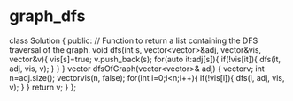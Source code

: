 # graph_dfs
class Solution {
  public:
    // Function to return a list containing the DFS traversal of the graph.
    void dfs(int s, vector<vector<int>>&adj, vector<bool>&vis, vector<int>&v){
        vis[s]=true;
        v.push_back(s);
        for(auto it:adj[s]){
            if(!vis[it]){
                dfs(it, adj, vis, v);
            }
        }
    }
    vector<int> dfsOfGraph(vector<vector<int>>& adj) {
        vector<int>v;
        int n=adj.size();
        vector<bool>vis(n, false);
        for(int i=0;i<n;i++){
            if(!vis[i]){
            dfs(i, adj, vis, v);
            }
        }
        return v;
    }
};
